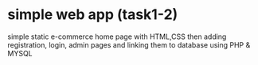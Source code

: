 # simple web app (task1-2)
simple static e-commerce home page with HTML,CSS then adding registration, login, admin pages and linking them to database using PHP & MYSQL
